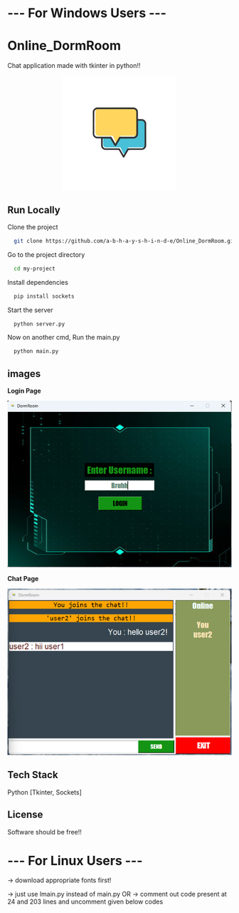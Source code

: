 # --- For Windows Users ---


# Online_DormRoom

Chat application made with tkinter in python!!

<p align="center">
  <img src="images/jpgLogo.jpg" alt="Project Logo">
</p>






## Run Locally

Clone the project

```bash
  git clone https://github.com/a-b-h-a-y-s-h-i-n-d-e/Online_DormRoom.git
```

Go to the project directory

```bash
  cd my-project
```

Install dependencies


```bash
  pip install sockets 
```

Start the server

```bash
  python server.py
```

Now on another cmd, Run the main.py  


```bash
  python main.py
```


## images

**Login Page**

<p align="center">
  <img src="images/login.jpg" alt="login page">
</p>

**Chat Page**

<p align="center">
  <img src="images/chat.jpg" alt="chat page">
</p>

## Tech Stack

Python [Tkinter, Sockets]



## License

Software should be free!!


# --- For Linux Users ---

-> download appropriate fonts first!

-> just use lmain.py instead of main.py
                OR
-> comment out code present at 24 and 203 lines and uncomment given below codes


        